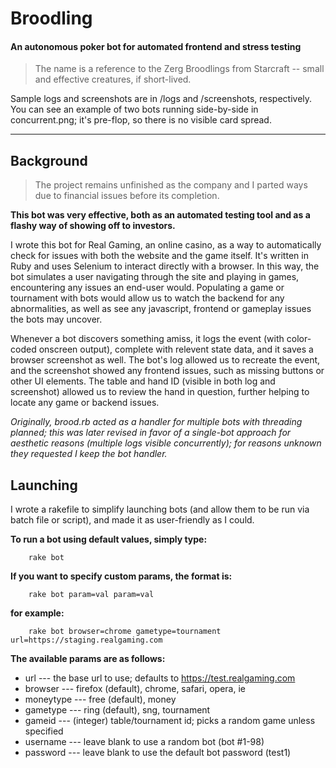 # Broodling #
#### An autonomous poker bot for automated frontend and stress testing ####
> The name is a reference to the Zerg Broodlings from Starcraft -- small and effective creatures, if short-lived.

Sample logs and screenshots are in /logs and /screenshots, respectively.  You can see an example of two bots running side-by-side in concurrent.png; it's pre-flop, so there is no visible card spread.

----------------------------------------------------

## Background ##
> The project remains unfinished as the company and I parted ways due to financial issues before its completion.

**This bot was very effective, both as an automated testing tool and as a flashy way of showing off to investors.**

I wrote this bot for Real Gaming, an online casino, as a way to automatically check for issues with both the website and the game itself.  It's written in Ruby and uses Selenium to interact directly with a browser.  In this way, the bot simulates a user navigating through the site and playing in games, encountering any issues an end-user would.  Populating a game or tournament with bots would allow us to watch the backend for any abnormalities, as well as see any javascript, frontend or gameplay issues the bots may uncover.

Whenever a bot discovers something amiss, it logs the event (with color-coded onscreen output), complete with relevent state data, and it saves a browser screenshot as well.  The bot's log allowed us to recreate the event, and the screenshot showed any frontend issues, such as missing buttons or other UI elements.  The table and hand ID (visible in both log and screenshot) allowed us to review the hand in question, further helping to locate any game or backend issues.

*Originally, brood.rb acted as a handler for multiple bots with threading planned; this was later revised in favor of a single-bot approach for aesthetic reasons (multiple logs visible concurrently); for reasons unknown they requested I keep the bot handler.*

## Launching ##
I wrote a rakefile to simplify launching bots (and allow them to be run via batch file or script), and made it as user-friendly as I could.

**To run a bot using default values, simply type:**

        rake bot

**If you want to specify custom params, the format is:**

        rake bot param=val param=val

**for example:**

        rake bot browser=chrome gametype=tournament url=https://staging.realgaming.com

**The available params are as follows:**
* url        --- the base url to use; defaults to https://test.realgaming.com
* browser    --- firefox (default), chrome, safari, opera, ie
* moneytype  --- free (default), money
* gametype   --- ring (default), sng, tournament
* gameid     --- (integer) table/tournament id;  picks a random game unless specified
* username   --- leave blank to use a random bot (bot #1-98)
* password   --- leave blank to use the default bot password (test1)

